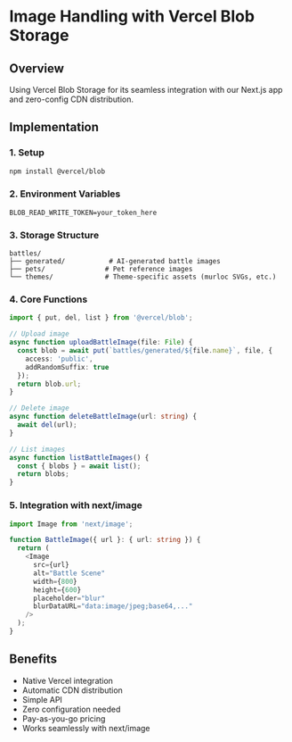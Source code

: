 # Image Handling with Vercel Blob Storage

## Overview
Using Vercel Blob Storage for its seamless integration with our Next.js app and zero-config CDN distribution.

## Implementation

### 1. Setup
```bash
npm install @vercel/blob
```

### 2. Environment Variables
```env
BLOB_READ_WRITE_TOKEN=your_token_here
```

### 3. Storage Structure
```
battles/
├── generated/           # AI-generated battle images
├── pets/               # Pet reference images
└── themes/             # Theme-specific assets (murloc SVGs, etc.)
```

### 4. Core Functions
```typescript
import { put, del, list } from '@vercel/blob';

// Upload image
async function uploadBattleImage(file: File) {
  const blob = await put(`battles/generated/${file.name}`, file, {
    access: 'public',
    addRandomSuffix: true
  });
  return blob.url;
}

// Delete image
async function deleteBattleImage(url: string) {
  await del(url);
}

// List images
async function listBattleImages() {
  const { blobs } = await list();
  return blobs;
}
```

### 5. Integration with next/image
```typescript
import Image from 'next/image';

function BattleImage({ url }: { url: string }) {
  return (
    <Image
      src={url}
      alt="Battle Scene"
      width={800}
      height={600}
      placeholder="blur"
      blurDataURL="data:image/jpeg;base64,..."
    />
  );
}
```

## Benefits
- Native Vercel integration
- Automatic CDN distribution
- Simple API
- Zero configuration needed
- Pay-as-you-go pricing
- Works seamlessly with next/image
